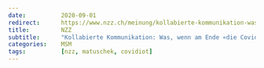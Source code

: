 ```yaml
---
date:          2020-09-01
redirect:      https://www.nzz.ch/meinung/kollabierte-kommunikation-was-wenn-am-ende-die-covidioten-recht-haben-ld.1574096
title:         NZZ
subtitle:      "Kollabierte Kommunikation: Was, wenn am Ende «die Covidioten» recht haben?"
categories:    MSM
tags:          [nzz, matuschek, covidiot]
---
```

